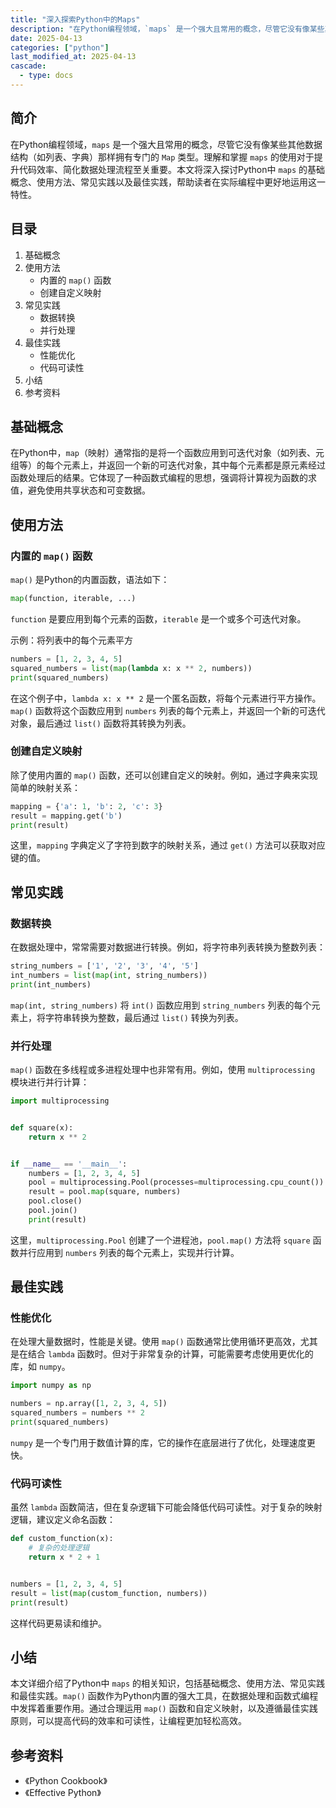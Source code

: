 ```yaml
---
title: "深入探索Python中的Maps"
description: "在Python编程领域，`maps` 是一个强大且常用的概念，尽管它没有像某些其他数据结构（如列表、字典）那样拥有专门的 `Map` 类型。理解和掌握 `maps` 的使用对于提升代码效率、简化数据处理流程至关重要。本文将深入探讨Python中 `maps` 的基础概念、使用方法、常见实践以及最佳实践，帮助读者在实际编程中更好地运用这一特性。"
date: 2025-04-13
categories: ["python"]
last_modified_at: 2025-04-13
cascade:
  - type: docs
---
```



## 简介
在Python编程领域，`maps` 是一个强大且常用的概念，尽管它没有像某些其他数据结构（如列表、字典）那样拥有专门的 `Map` 类型。理解和掌握 `maps` 的使用对于提升代码效率、简化数据处理流程至关重要。本文将深入探讨Python中 `maps` 的基础概念、使用方法、常见实践以及最佳实践，帮助读者在实际编程中更好地运用这一特性。

<!-- more -->
## 目录
1. 基础概念
2. 使用方法
    - 内置的 `map()` 函数
    - 创建自定义映射
3. 常见实践
    - 数据转换
    - 并行处理
4. 最佳实践
    - 性能优化
    - 代码可读性
5. 小结
6. 参考资料

## 基础概念
在Python中，`map`（映射）通常指的是将一个函数应用到可迭代对象（如列表、元组等）的每个元素上，并返回一个新的可迭代对象，其中每个元素都是原元素经过函数处理后的结果。它体现了一种函数式编程的思想，强调将计算视为函数的求值，避免使用共享状态和可变数据。

## 使用方法

### 内置的 `map()` 函数
`map()` 是Python的内置函数，语法如下：
```python
map(function, iterable, ...)
```
`function` 是要应用到每个元素的函数，`iterable` 是一个或多个可迭代对象。

示例：将列表中的每个元素平方
```python
numbers = [1, 2, 3, 4, 5]
squared_numbers = list(map(lambda x: x ** 2, numbers))
print(squared_numbers)
```
在这个例子中，`lambda x: x ** 2` 是一个匿名函数，将每个元素进行平方操作。`map()` 函数将这个函数应用到 `numbers` 列表的每个元素上，并返回一个新的可迭代对象，最后通过 `list()` 函数将其转换为列表。

### 创建自定义映射
除了使用内置的 `map()` 函数，还可以创建自定义的映射。例如，通过字典来实现简单的映射关系：
```python
mapping = {'a': 1, 'b': 2, 'c': 3}
result = mapping.get('b')
print(result)
```
这里，`mapping` 字典定义了字符到数字的映射关系，通过 `get()` 方法可以获取对应键的值。

## 常见实践

### 数据转换
在数据处理中，常常需要对数据进行转换。例如，将字符串列表转换为整数列表：
```python
string_numbers = ['1', '2', '3', '4', '5']
int_numbers = list(map(int, string_numbers))
print(int_numbers)
```
`map(int, string_numbers)` 将 `int()` 函数应用到 `string_numbers` 列表的每个元素上，将字符串转换为整数，最后通过 `list()` 转换为列表。

### 并行处理
`map()` 函数在多线程或多进程处理中也非常有用。例如，使用 `multiprocessing` 模块进行并行计算：
```python
import multiprocessing


def square(x):
    return x ** 2


if __name__ == '__main__':
    numbers = [1, 2, 3, 4, 5]
    pool = multiprocessing.Pool(processes=multiprocessing.cpu_count())
    result = pool.map(square, numbers)
    pool.close()
    pool.join()
    print(result)
```
这里，`multiprocessing.Pool` 创建了一个进程池，`pool.map()` 方法将 `square` 函数并行应用到 `numbers` 列表的每个元素上，实现并行计算。

## 最佳实践

### 性能优化
在处理大量数据时，性能是关键。使用 `map()` 函数通常比使用循环更高效，尤其是在结合 `lambda` 函数时。但对于非常复杂的计算，可能需要考虑使用更优化的库，如 `numpy`。
```python
import numpy as np

numbers = np.array([1, 2, 3, 4, 5])
squared_numbers = numbers ** 2
print(squared_numbers)
```
`numpy` 是一个专门用于数值计算的库，它的操作在底层进行了优化，处理速度更快。

### 代码可读性
虽然 `lambda` 函数简洁，但在复杂逻辑下可能会降低代码可读性。对于复杂的映射逻辑，建议定义命名函数：
```python
def custom_function(x):
    # 复杂的处理逻辑
    return x * 2 + 1


numbers = [1, 2, 3, 4, 5]
result = list(map(custom_function, numbers))
print(result)
```
这样代码更易读和维护。

## 小结
本文详细介绍了Python中 `maps` 的相关知识，包括基础概念、使用方法、常见实践和最佳实践。`map()` 函数作为Python内置的强大工具，在数据处理和函数式编程中发挥着重要作用。通过合理运用 `map()` 函数和自定义映射，以及遵循最佳实践原则，可以提高代码的效率和可读性，让编程更加轻松高效。

## 参考资料
- 《Python Cookbook》
- 《Effective Python》